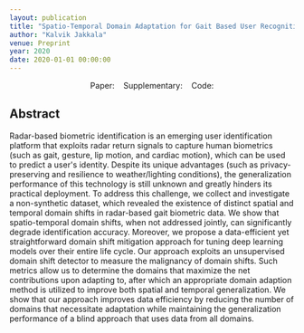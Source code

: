 ```yaml
---
layout: publication
title: "Spatio-Temporal Domain Adaptation for Gait Based User Recognition from Radar Data"
author: "Kalvik Jakkala"
venue: Preprint
year: 2020
date: 2020-01-01 00:00:00
---
```


<center>
Paper: <a href="https://nbviewer.org/github/kdkalvik/spatio-temporal-domain-adaptation/blob/master/Paper/paper.pdf"><span style="color: #4285F4;"><i class="fa fa-file-text"></i></span></a>
&nbsp;&nbsp;
Supplementary: <a href="https://nbviewer.org/github/kdkalvik/spatio-temporal-domain-adaptation/blob/master/Paper/Supplementary.pdf"><span style="color: #4285F4;"><i class="fa fa-file-text"></i></span></a>
&nbsp;&nbsp;
Code: <a href="https://github.com/kdkalvik/spatio-temporal-domain-adaptation"><span style="color: #4285F4;"><i class="fa fa-github"></i></span></a>
</center>

## Abstract
Radar-based biometric identification is an emerging user identification platform that exploits radar return signals to capture human biometrics (such as gait, gesture, lip motion, and cardiac motion), which can be used to predict a user's identity. Despite its unique advantages (such as privacy-preserving and resilience to weather/lighting conditions), the generalization performance of this technology is still unknown and greatly hinders its practical deployment. To address this challenge, we collect and investigate a non-synthetic dataset, which revealed the existence of distinct spatial and temporal domain shifts in radar-based gait biometric data. We show that spatio-temporal domain shifts, when not addressed jointly, can significantly degrade identification accuracy. Moreover, we propose a data-efficient yet straightforward domain shift mitigation approach for tuning deep learning models over their entire life cycle. Our approach exploits an unsupervised domain shift detector to measure the malignancy of domain shifts. Such metrics allow us to determine the domains that maximize the net contributions upon adapting to, after which an appropriate domain adaption method is utilized to improve both spatial and temporal generalization. We show that our approach improves data efficiency by reducing the number of domains that necessitate adaptation while maintaining the generalization performance of a blind approach that uses data from all domains.
